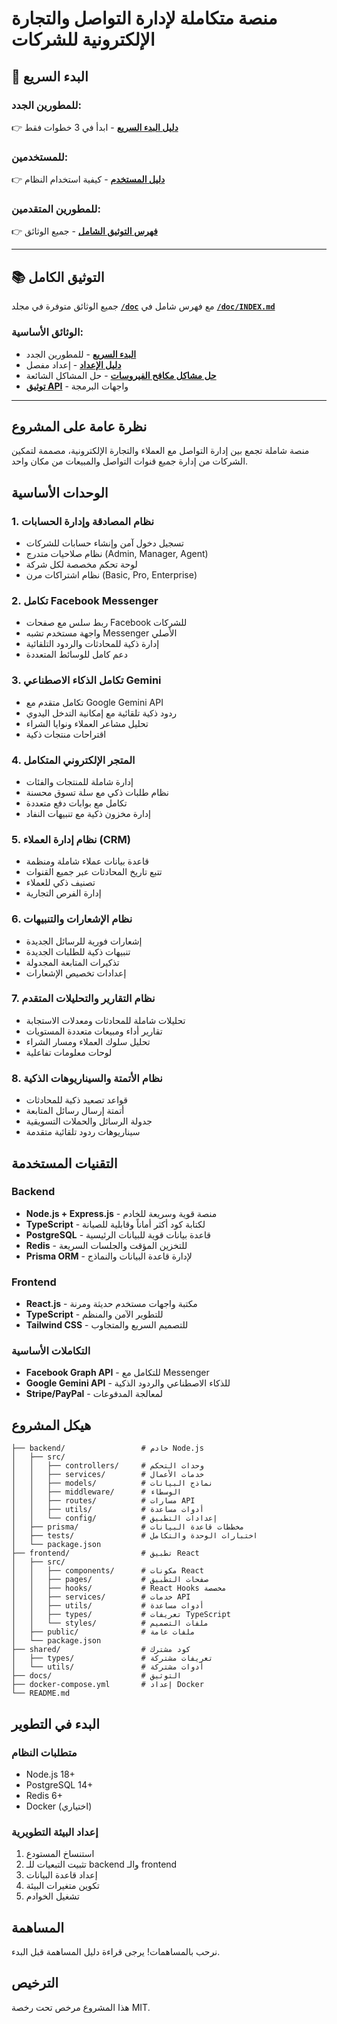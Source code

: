 # منصة متكاملة لإدارة التواصل والتجارة الإلكترونية للشركات

## 🚀 البدء السريع

### للمطورين الجدد:
👉 **[دليل البدء السريع](./doc/quick-start.md)** - ابدأ في 3 خطوات فقط

### للمستخدمين:
👉 **[دليل المستخدم](./doc/ai-toggle-user-guide.md)** - كيفية استخدام النظام

### للمطورين المتقدمين:
👉 **[فهرس التوثيق الشامل](./doc/INDEX.md)** - جميع الوثائق

---

## 📚 التوثيق الكامل

جميع الوثائق متوفرة في مجلد **[`/doc`](./doc/)** مع فهرس شامل في **[`/doc/INDEX.md`](./doc/INDEX.md)**

### الوثائق الأساسية:
- **[البدء السريع](./doc/quick-start.md)** - للمطورين الجدد
- **[دليل الإعداد](./doc/setup-guide.md)** - إعداد مفصل
- **[حل مشاكل مكافح الفيروسات](./doc/antivirus-solution.md)** - حل المشاكل الشائعة
- **[توثيق API](./doc/api-documentation.md)** - واجهات البرمجة

---

## نظرة عامة على المشروع

منصة شاملة تجمع بين إدارة التواصل مع العملاء والتجارة الإلكترونية، مصممة لتمكين الشركات من إدارة جميع قنوات التواصل والمبيعات من مكان واحد.

## الوحدات الأساسية

### 1. نظام المصادقة وإدارة الحسابات
- تسجيل دخول آمن وإنشاء حسابات للشركات
- نظام صلاحيات متدرج (Admin, Manager, Agent)
- لوحة تحكم مخصصة لكل شركة
- نظام اشتراكات مرن (Basic, Pro, Enterprise)

### 2. تكامل Facebook Messenger
- ربط سلس مع صفحات Facebook للشركات
- واجهة مستخدم تشبه Messenger الأصلي
- إدارة ذكية للمحادثات والردود التلقائية
- دعم كامل للوسائط المتعددة

### 3. تكامل الذكاء الاصطناعي Gemini
- تكامل متقدم مع Google Gemini API
- ردود ذكية تلقائية مع إمكانية التدخل اليدوي
- تحليل مشاعر العملاء ونوايا الشراء
- اقتراحات منتجات ذكية

### 4. المتجر الإلكتروني المتكامل
- إدارة شاملة للمنتجات والفئات
- نظام طلبات ذكي مع سلة تسوق محسنة
- تكامل مع بوابات دفع متعددة
- إدارة مخزون ذكية مع تنبيهات النفاد

### 5. نظام إدارة العملاء (CRM)
- قاعدة بيانات عملاء شاملة ومنظمة
- تتبع تاريخ المحادثات عبر جميع القنوات
- تصنيف ذكي للعملاء
- إدارة الفرص التجارية

### 6. نظام الإشعارات والتنبيهات
- إشعارات فورية للرسائل الجديدة
- تنبيهات ذكية للطلبات الجديدة
- تذكيرات المتابعة المجدولة
- إعدادات تخصيص الإشعارات

### 7. نظام التقارير والتحليلات المتقدم
- تحليلات شاملة للمحادثات ومعدلات الاستجابة
- تقارير أداء ومبيعات متعددة المستويات
- تحليل سلوك العملاء ومسار الشراء
- لوحات معلومات تفاعلية

### 8. نظام الأتمتة والسيناريوهات الذكية
- قواعد تصعيد ذكية للمحادثات
- أتمتة إرسال رسائل المتابعة
- جدولة الرسائل والحملات التسويقية
- سيناريوهات ردود تلقائية متقدمة

## التقنيات المستخدمة

### Backend
- **Node.js + Express.js** - منصة قوية وسريعة للخادم
- **TypeScript** - لكتابة كود أكثر أماناً وقابلية للصيانة
- **PostgreSQL** - قاعدة بيانات قوية للبيانات الرئيسية
- **Redis** - للتخزين المؤقت والجلسات السريعة
- **Prisma ORM** - لإدارة قاعدة البيانات والنماذج

### Frontend
- **React.js** - مكتبة واجهات مستخدم حديثة ومرنة
- **TypeScript** - للتطوير الآمن والمنظم
- **Tailwind CSS** - للتصميم السريع والمتجاوب

### التكاملات الأساسية
- **Facebook Graph API** - للتكامل مع Messenger
- **Google Gemini API** - للذكاء الاصطناعي والردود الذكية
- **Stripe/PayPal** - لمعالجة المدفوعات

## هيكل المشروع

```
├── backend/                 # خادم Node.js
│   ├── src/
│   │   ├── controllers/     # وحدات التحكم
│   │   ├── services/        # خدمات الأعمال
│   │   ├── models/          # نماذج البيانات
│   │   ├── middleware/      # الوسطاء
│   │   ├── routes/          # مسارات API
│   │   ├── utils/           # أدوات مساعدة
│   │   └── config/          # إعدادات التطبيق
│   ├── prisma/              # مخططات قاعدة البيانات
│   ├── tests/               # اختبارات الوحدة والتكامل
│   └── package.json
├── frontend/                # تطبيق React
│   ├── src/
│   │   ├── components/      # مكونات React
│   │   ├── pages/           # صفحات التطبيق
│   │   ├── hooks/           # React Hooks مخصصة
│   │   ├── services/        # خدمات API
│   │   ├── utils/           # أدوات مساعدة
│   │   ├── types/           # تعريفات TypeScript
│   │   └── styles/          # ملفات التصميم
│   ├── public/              # ملفات عامة
│   └── package.json
├── shared/                  # كود مشترك
│   ├── types/               # تعريفات مشتركة
│   └── utils/               # أدوات مشتركة
├── docs/                    # التوثيق
├── docker-compose.yml       # إعداد Docker
└── README.md
```

## البدء في التطوير

### متطلبات النظام
- Node.js 18+
- PostgreSQL 14+
- Redis 6+
- Docker (اختياري)

### إعداد البيئة التطويرية
1. استنساخ المستودع
2. تثبيت التبعيات للـ backend والـ frontend
3. إعداد قاعدة البيانات
4. تكوين متغيرات البيئة
5. تشغيل الخوادم

## المساهمة

نرحب بالمساهمات! يرجى قراءة دليل المساهمة قبل البدء.

## الترخيص

هذا المشروع مرخص تحت رخصة MIT.

